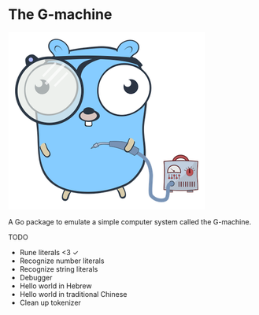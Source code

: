 # The G-machine

![](img/soldering.png)

A Go package to emulate a simple computer system called the G-machine.

TODO

- Rune literals <3 ✓
- Recognize number literals
- Recognize string literals
- Debugger
- Hello world in Hebrew
- Hello world in traditional Chinese
- Clean up tokenizer

